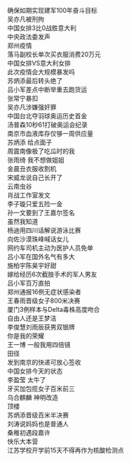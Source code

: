 确保如期实现建军100年奋斗目标  
吴亦凡被刑拘  
中国女排3比0战胜意大利  
中央政法委发声  
郑州疫情  
落马副校长单次买衣服消费20万元  
中国女排VS意大利女排  
此次疫情会大规模暴发吗  
苏炳添最后转头绝了  
吕小军差点中断举重去跑货运  
张常宁暴扣  
吴亦凡涉嫌强奸罪  
中国台北夺羽球奥运历史首金  
汤普森10秒61打破奥运会纪录  
南京市血液库存仅够一周供应量  
苏炳添 给点面子  
周震南像极了吃瓜时的我  
张雨绮 我不想做姐姐  
金晨丑衣服收割机  
宋威龙说自己长开了  
云南虫谷  
肖战工作室发文  
李子璇只爱五险一金  
孙一文要到了王嘉尔签名  
虽然我知道  
杨迪用四川话解说游泳比赛  
向佐沙漠珠峰喊话女儿  
网约车司机主动为医护人员免单  
吕小军在国外名气有多大  
施柏宇陈昊宇好甜  
嫁给经历6次截肢手术的军人男友  
吕小军百万直拍  
郑州通报16例无症状感染者  
王春雨晋级女子800米决赛  
厦门3例样本与Delta毒株高度吻合  
自由人还是王梦洁  
李俊慧刘雨辰获男双银牌  
你是我的荣耀  
王一博 一般我用四倍镜  
田径  
发到南京的快递可放心签收  
中国女排今天的状态  
李盈莹 太牛了  
牙买加包揽女子百米前三  
乌合麒麟 神明改造  
顶楼  
苏炳添晋级百米半决赛  
刘涛说妈妈也是普通人  
桑稚初遇段嘉许  
快乐大本营  
江苏学校开学前15天不得再作为核酸检测点  
